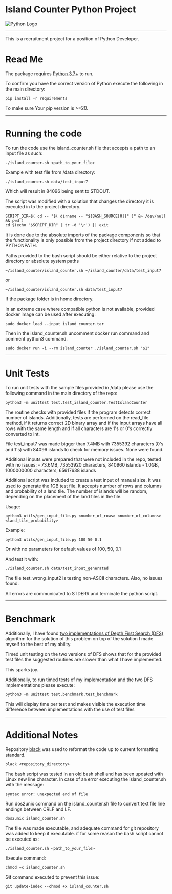 # Island Counter Python Project

![Python Logo](https://www.python.org/static/community_logos/python-logo.png "Sample inline image")

----

This is a recruitment project for a position of Python Developer.

# Read Me

The package requires [Python 3.7+](https://www.python.org/downloads/release/python-3108/) to run.

To confirm you have the correct version of Python execute the following in the main directory:

    pip install -r requirements

To make sure Your pip version is >=20.

----

# Running the code

To run the code use the island_counter.sh file that accepts a path to an input file as such:

    ./island_counter.sh <path_to_your_file>

Example with test file from /data directory:
    
    ./island_counter.sh data/test_input7

Which will result in 84096 being sent to STDOUT.


The script was modified with a solution that changes the directory it is executed in to the project directory.

    SCRIPT_DIR=$( cd -- "$( dirname -- "${BASH_SOURCE[0]}" )" &> /dev/null && pwd )
    cd $(echo "$SCRIPT_DIR" | tr -d '\r') || exit

It is done due to the absolute imports of the package components 
so that the functionality is only possible from the project directory if not added to PYTHONPATH.

Paths provided to the bash script should be either relative to the project directory
or absolute system paths

    ~/island_counter/island_counter.sh ~/island_counter/data/test_input7

or
    
    ~/island_counter/island_counter.sh data/test_input7

If the package folder is in home directory.



In an extreme case where compatible python is not available, provided docker image can be used after executing:

    sudo docker load --input island_counter.tar

Then in the island_counter.sh uncomment docker run command and comment python3 command.

    sudo docker run -i --rm island_counter ./island_counter.sh "$1"

----

# Unit Tests

To run unit tests with the sample files provided in /data please use the following command 
in the main directory of the repo:

    python3 -m unittest test.test_island_counter.TestIslandCounter

The routine checks with provided files if the program detects correct number of islands.
Additionally, tests are performed on the read_file method, if it returns correct 2D binary array and
if the input arrays have all rows with the same length and if all characters are 1's or 0's correctly converted to int.


File test_input7 was made bigger than 7.4MB with 7355392 characters (0's and 1's) with 84096 islands to check for memory issues. 
None were found.

Additional inputs were prepared that were not included in the repo, tested with no issues:
    - 73.6MB, 73553920 characters, 840960 islands
    - 1.0GB, 1000000000 characters, 65617638 islands

Additional script was included to create a test input of manual size. It was used to generate the 1GB test file.
It accepts number of rows and columns and probability of a land tile. The number of islands will be random,
depending on the placement of the land tiles in the file.

Usage:

    python3 utils/gen_input_file.py <number_of_rows> <number_of_columns> <land_tile_probability>

Example:

    python3 utils/gen_input_file.py 100 50 0.1

Or with no parameters for default values of 100, 50, 0.1

And test it with:

    ./island_counter.sh data/test_input_generated


The file test_wrong_input2 is testing non-ASCII characters. Also, no issues found.

All errors are communicated to STDERR and terminate the python script.

----

# Benchmark

Additionally, I have found [two implementations of Depth First Search (DFS)](https://www.geeksforgeeks.org/find-number-of-islands/) algorithm for the solution of this problem on top
of the solution I made myself to the best of my ability.

Timed unit testing on the two versions of DFS shows that for the provided test files the suggested routines are slower
than what I have implemented.

This sparks joy.

Additionally, to run timed tests of my implementation and the two DFS implementations please execute:

    python3 -m unittest test.benchmark.test_benchmark

This will display time per test and makes visible the execution time difference between implementations 
with the use of test files

----

# Additional Notes

Repository [black](https://pypi.org/project/black/) was used to reformat the code up to current formatting standard.

    black <repository_directory>


The bash script was tested in an old bash shell and has been updated with Linux new line character.
In case of an error executing the island_counter.sh with the message:

    syntax error: unexpected end of file

Run dos2unix command on the island_counter.sh file to convert text file line endings between CRLF and LF.

    dos2unix island_counter.sh


The file was made executable, and adequate command for git repository was added to keep it executable.
if for some reason the bash script cannot be executed as:

    ./island_counter.sh <path_to_your_file>

Execute command:

    chmod +x island_counter.sh

Git command executed to prevent this issue:

    git update-index --chmod +x island_counter.sh
